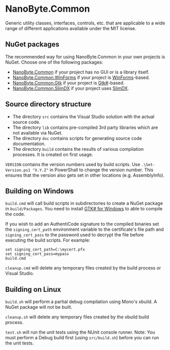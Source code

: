 NanoByte.Common
==============
Generic utility classes, interfaces, controls, etc. that are applicable to a wide range of different applications available under the MIT license.


NuGet packages
--------------
The recommended way for using NanoByte.Common in your own projects is NuGet. Choose one of the following packages:
* [NanoByte.Common](http://www.nuget.org/packages/NanoByte.Common/) if your project has no GUI or is a library itself.
* [NanoByte.Common.WinForms](http://www.nuget.org/packages/NanoByte.Common.WinForms/) if your project is [WinForms](http://msdn.microsoft.com/library/system.windows.forms)-based.
* [NanoByte.Common.Gtk](http://www.nuget.org/packages/NanoByte.Common.Gtk/) if your project is [Gtk#](http://www.mono-project.com/GtkSharp/)-based.
* [NanoByte.Common.SlimDX](http://www.nuget.org/packages/NanoByte.Common.SlimDx/) if your project uses [SlimDX](http://slimdx.org/).


Source directory structure
--------------------------
- The directory `src` contains the Visual Studio solution with the actual source code.
- The directory `lib` contains pre-compiled 3rd party libraries which are not available via NuGet.
- The directory `doc` contains scripts for generating source code documentation.
- The directory `build` contains the results of various compilation processes. It is created on first usage.

`VERSION` contains the version numbers used by build scripts.
Use `.\Set-Version.ps1 "X.Y.Z"` in PowerShall to change the version number. This ensures that the version also gets set in other locations (e.g. AssemblyInfo).


Building on Windows
-------------------
`build.cmd` will call build scripts in subdirectories to create a NuGet package in `build/Packages`.
You need to install [GTK# for Windows](http://download.xamarin.com/GTKforWindows/Windows/gtk-sharp-2.12.25.msi) to able to compile the code.

If you wish to add an AuthentiCode signature to the compiled binaries set the `signing_cert_path` environment variable to the certificate's file path and `signing_cert_pass` to the password used to decrypt the file before executing the build scripts.
For example:
```
set signing_cert_path=C:\mycert.pfx
set signing_cert_pass=mypass
build.cmd
```

`cleanup.cmd` will delete any temporary files created by the build process or Visual Studio.


Building on Linux
-----------------
`build.sh` will perform a partial debug compilation using Mono's xbuild. A NuGet package will not be built.

`cleanup.sh` will delete any temporary files created by the xbuild build process.

`test.sh` will run the unit tests using the NUnit console runner.
Note: You must perform a Debug build first (using `src/build.sh`) before you can run the unit tests.
